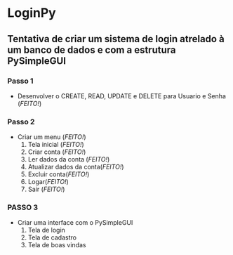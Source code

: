 # LoginPy
## Tentativa de criar um sistema de login atrelado à um banco de dados e com a estrutura PySimpleGUI

### Passo 1
* Desenvolver o CREATE, READ, UPDATE e DELETE para Usuario e Senha (*FEITO!*)  

### Passo 2
* Criar um menu (*FEITO!*)  
  1. Tela inicial (*FEITO!*)  
  2. Criar conta (*FEITO!*)  
  3. Ler dados da conta (*FEITO!*)  
  4. Atualizar dados da conta(*FEITO!*)  
  5. Excluir conta(*FEITO!*)  
  6. Logar(*FEITO!*)  
  7. Sair (*FEITO!*)  

### PASSO 3
* Criar uma interface com o PySimpleGUI
  1. Tela de login
  2. Tela de cadastro
  3. Tela de boas vindas